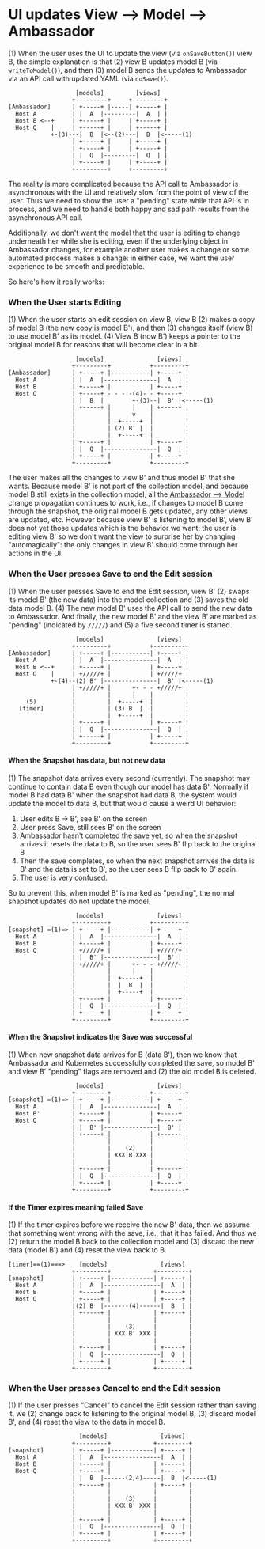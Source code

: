 # UI updates View --> Model --> Ambassador

(1) When the user uses the UI to update the view (via `onSaveButton()`) view B, the simple explanation
is that (2) view B updates model B (via `writeToModel()`), and then (3) model B sends the updates to Ambassador
via an API call with updated YAML (via `doSave()`).

                       [models]         [views]
                      +---------+     +---------+
    [Ambassador]      | +-----+ |-----| +-----+ |
      Host A          | |  A  |---------|  A  | |
      Host B <--+     | +-----+ |     | +-----+ |
      Host Q    |     | +-----+ |     | +-----+ |
                +-(3)---|  B  |<--(2)---|  B  |<-----(1)
                      | +-----+ |     | +-----+ |
                      | +-----+ |     | +-----+ |
                      | |  Q  |---------|  Q  | |
                      | +-----+ |     | +-----+ |
                      +---------+     +---------+

The reality is more complicated because the API call to Ambassador is asynchronous with the UI and relatively
slow from the point of view of the user. Thus we need to show the user a "pending" state while that API is
in process, and we need to handle both happy and sad path results from the asynchronous API call.

Additionally, we don't want the model that the user is editing to change underneath her while she is editing,
even if the underlying object in Ambassador changes, for example another user makes a change or some automated
process makes a change: in either case, we want the user experience to be smooth and predictable.

So here's how it really works:

### When the User starts Editing

(1) When the user starts an edit session on view B, view B (2) makes a copy of model B (the new copy is
model B'), and then (3) changes itself (view B) to use model B' as its model. (4) View B (now B') keeps a pointer
to the original model B for reasons that will become clear in a bit.

                       [models]               [views]
                      +---------+           +---------+
    [Ambassador]      | +-----+ |-----------| +-----+ |
      Host A          | |  A  |---------------|  A  | |
      Host B          | +-----+ |           | +-----+ |
      Host Q          | +-----+ - - - -(4)- - +-----+ |
                      | |  B  |        +-(3)--|  B' |<-----(1)
                      | +-----+ |      |    | +-----+ |
                      |         |      v    |         |
                      |         |  +-----+  |         |
                      |         | (2) B' |  |         |
                      |         |  +-----+  |         |
                      | +-----+ |           | +-----+ |
                      | |  Q  |---------------|  Q  | |
                      | +-----+ |           | +-----+ |
                      +---------+           +---------+

The user makes all the changes to view B' and thus model B' that she wants. Because model B' is not part
of the collection model, and because model B still exists in the collection model, all the 
[Ambassador --> Model](ambassador_to_model_to_view.md) change propagation continues to work, i.e., if
changes to model B come through the snapshot, the original model B gets updated, any other views are
updated, etc. However because view B' is listening to model B', view B' does not yet those updates which
is the behavior we want: the user is editing view B' so we don't want the view to surprise her by changing
"automagically": the only changes in view B' should come through her actions in the UI.

### When the User presses Save to end the Edit session

(1) When the user presses Save to end the Edit session, view B' (2) swaps its model B' (the new data)
into the model collection and (3) saves the old data model B. (4) The new model B' uses the API call
to send the new data to Ambassador. And finally, the new model B' and the view B' are
marked as "pending" (indicated by `/////`) and (5) a five second timer is started.

                       [models]               [views]
                      +---------+           +---------+
    [Ambassador]      | +-----+ |-----------| +-----+ |
      Host A          | |  A  |---------------|  A  | |
      Host B <--+     | +-----+ |           | +-----+ |
      Host Q    |     | +/////+ |           | +/////+ |
                +-(4)--(2) B' |---------------|  B' |<-----(1)
                      | +/////+ |      +- - - +/////+ |
                      |         |      |    |         |
         (5)          |         |  +-----+  |         |
       [timer]        |         | (3) B  |  |         |
                      |         |  +-----+  |         |
                      | +-----+ |           | +-----+ |
                      | |  Q  |---------------|  Q  | |
                      | +-----+ |           | +-----+ |
                      +---------+           +---------+

#### When the Snapshot has data, but not new data

(1) The snapshot data arrives every second (currently). The snapshot may continue to contain data B
even though our model has data B'. Normally if model B had data B' when the snapshot had data B, the
system would update the model to data B, but that would cause a weird UI behavior:
1. User edits B -> B', see B' on the screen
2. User press Save, still sees B' on the screen
3. Ambassador hasn't completed the save yet, so when the snapshot arrives it resets the data to B, 
so the user sees B' flip back to the original B
4. Then the save completes, so when the next snapshot arrives the data is B' and the data is set to B',
so the user sees B flip back to B' again.
5. The user is very confused.

So to prevent this, when model B' is marked as "pending", the normal snapshot updates do not update the model.

                       [models]               [views]
                      +---------+           +---------+
    [snapshot] =(1)=> | +-----+ |-----------| +-----+ |
      Host A          | |  A  |---------------|  A  | |
      Host B          | +-----+ |           | +-----+ |
      Host Q          | +/////+ |           | +/////+ |
                      | |  B' |---------------|  B' | |
                      | +/////+ |      +- - - +/////+ |
                      |         |      |    |         |
                      |         |  +-----+  |         |
                      |         |  |  B  |  |         |
                      |         |  +-----+  |         |
                      | +-----+ |           | +-----+ |
                      | |  Q  |---------------|  Q  | |
                      | +-----+ |           | +-----+ |
                      +---------+           +---------+


#### When the Snapshot indicates the Save was successful

(1) When new snapshot data arrives for B (data B'), then we know that Ambassador and Kubernetes
successfully completed the save, so model B' and view B' "pending" flags are removed and (2) the
old model B is deleted.

                       [models]               [views]
                      +---------+           +---------+
    [snapshot] =(1)=> | +-----+ |-----------| +-----+ |
      Host A          | |  A  |---------------|  A  | |
      Host B'         | +-----+ |           | +-----+ |
      Host Q          | +-----+ |           | +-----+ |
                      | |  B' |---------------|  B' | |
                      | +-----+ |           | +-----+ |
                      |         |           |         |
                      |         |    (2)    |         |
                      |         | XXX B XXX |         |
                      |         |           |         |
                      | +-----+ |           | +-----+ |
                      | |  Q  |---------------|  Q  | |
                      | +-----+ |           | +-----+ |
                      +---------+           +---------+


#### If the Timer expires meaning failed Save

(1) If the timer expires before we receive the new B' data, then we assume that something went
wrong with the save, i.e., that it has failed. And thus we (2) return the model B back to
the collection model and (3) discard the new data (model B') and (4) reset the view back to B.

    [timer]==(1)===>    [models]               [views]
                      +---------+            +---------+
    [snapshot]        | +-----+ |------------| +-----+ |
      Host A          | |  A  |----------------|  A  | |
      Host B          | +-----+ |            | +-----+ |
      Host Q          | +-----+ |            | +-----+ |
                      |(2) B  |-------(4)------|  B  | |
                      | +-----+ |            | +-----+ |
                      |         |            |         |
                      |         |    (3)     |         |
                      |         | XXX B' XXX |         |
                      |         |            |         |
                      | +-----+ |            | +-----+ |
                      | |  Q  |----------------|  Q  | |
                      | +-----+ |            | +-----+ |
                      +---------+            +---------+
                      

### When the User presses Cancel to end the Edit session

(1) If the user presses "Cancel" to cancel the Edit session rather than saving it, we 
(2) change back to listening to the original model B, (3) discard model B', and (4) reset
the view to the data in model B.

                        [models]               [views]
                      +---------+            +---------+
    [snapshot]        | +-----+ |------------| +-----+ |
      Host A          | |  A  |----------------|  A  | |
      Host B          | +-----+ |            | +-----+ |
      Host Q          | +-----+ |            | +-----+ |
                      | |  B  |------(2,4)-----|  B  |<-----(1)
                      | +-----+ |            | +-----+ |
                      |         |            |         |
                      |         |    (3)     |         |
                      |         | XXX B' XXX |         |
                      |         |            |         |
                      | +-----+ |            | +-----+ |
                      | |  Q  |----------------|  Q  | |
                      | +-----+ |            | +-----+ |
                      +---------+            +---------+



 
